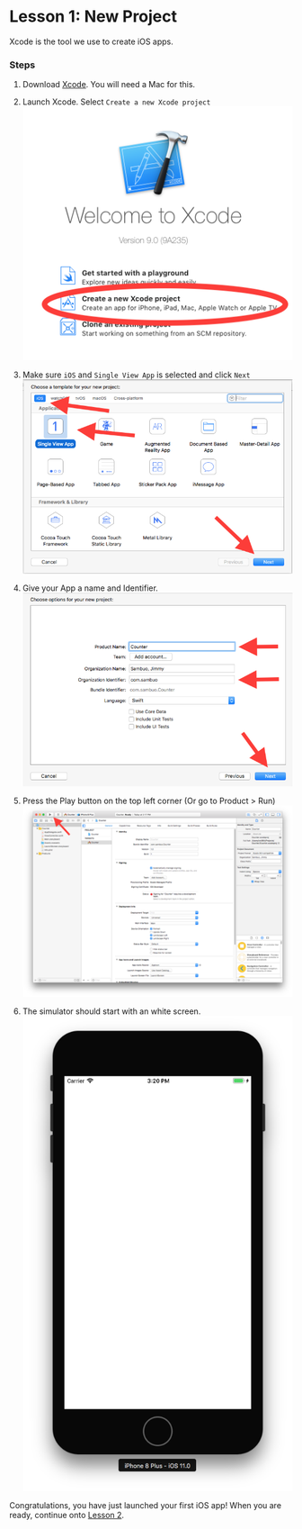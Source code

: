 # Lesson 1: New Project

Xcode is the tool we use to create iOS apps.

### Steps
1. Download [Xcode](https://developer.apple.com/xcode/). You will need a Mac for this.
2. Launch Xcode. Select `Create a new Xcode project`
![Welcome Screen](1-Welcome.png)

3. Make sure `iOS` and `Single View App` is selected and click `Next`
![New Project](2-NewProject.png)

4. Give your App a name and Identifier.
![Project Name](3-Name.png)

5. Press the Play button on the top left corner (Or go to Product > Run)
![Xcode](4-Xcode.png)

6. The simulator should start with an white screen.
![Simulator](5-Simulator.png)

Congratulations, you have just launched your first iOS app!
When you are ready, continue onto [Lesson 2](Lesson_2/README.md).
